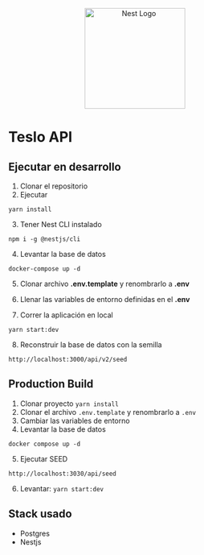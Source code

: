 <p align="center">
  <a href="http://nestjs.com/" target="blank"><img src="https://nestjs.com/img/logo-small.svg" width="200" alt="Nest Logo" /></a>
</p>

[circleci-image]: https://img.shields.io/circleci/build/github/nestjs/nest/master?token=abc123def456
[circleci-url]: https://circleci.com/gh/nestjs/nest

# Teslo API

## Ejecutar en desarrollo

1. Clonar el repositorio
2. Ejecutar

```
yarn install
```

3. Tener Nest CLI instalado

```
npm i -g @nestjs/cli
```

4. Levantar la base de datos

```
docker-compose up -d
```

5. Clonar archivo **.env.template** y renombrarlo a **.env**

6. Llenar las variables de entorno definidas en el **.env**

7. Correr la aplicación en local

```
yarn start:dev
```

8. Reconstruir la base de datos con la semilla

```
http://localhost:3000/api/v2/seed
```

## Production Build

1. Clonar proyecto
   `yarn install`
2. Clonar el archivo `.env.template` y renombrarlo a `.env`
3. Cambiar las variables de entorno
4. Levantar la base de datos

```
docker compose up -d
```

5. Ejecutar SEED

```
http://localhost:3030/api/seed
```

6. Levantar: `yarn start:dev`

## Stack usado

- Postgres
- Nestjs
